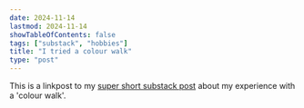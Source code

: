 ```yaml
---
date: 2024-11-14
lastmod: 2024-11-14
showTableOfContents: false
tags: ["substack", "hobbies"]
title: "I tried a colour walk"
type: "post"
---
```

This is a linkpost to my [super short substack post](https://lovkush.substack.com/p/i-tried-a-colour-walk) about my experience with a 'colour walk'.